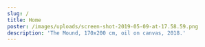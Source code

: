 ```yaml
---
slug: /
title: Home
poster: /images/uploads/screen-shot-2019-05-09-at-17.58.59.png
description: 'The Mound, 170x200 cm, oil on canvas, 2018.'
---
```

